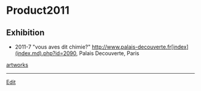 # Product2011

## Exhibition

* 2011-7 "vous aves dit chimie?" http://www.palais-decouverte.fr[index](index.md).php?id=2090, Palais Decouverte, Paris

[artworks](artworks.md) 




----
[Edit](https://github.com/vitroid/vitroid.github.io/edit/master/MD/Product2011.md)
